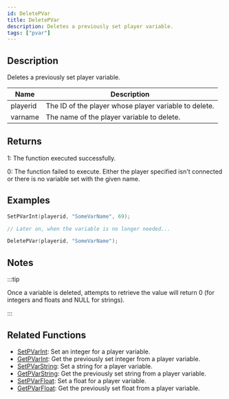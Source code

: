 ```yaml
---
id: DeletePVar
title: DeletePVar
description: Deletes a previously set player variable.
tags: ["pvar"]
---
```


## Description

Deletes a previously set player variable.

| Name     | Description                                           |
| -------- | ----------------------------------------------------- |
| playerid | The ID of the player whose player variable to delete. |
| varname  | The name of the player variable to delete.            |

## Returns

1: The function executed successfully.

0: The function failed to execute. Either the player specified isn't connected or there is no variable set with the given name.

## Examples

```c
SetPVarInt(playerid, "SomeVarName", 69);

// Later on, when the variable is no longer needed...

DeletePVar(playerid, "SomeVarName");
```

## Notes

:::tip

Once a variable is deleted, attempts to retrieve the value will return 0 (for integers and floats and NULL for strings).

:::

## Related Functions

- [SetPVarInt](SetPVarInt): Set an integer for a player variable.
- [GetPVarInt](GetPVarInt): Get the previously set integer from a player variable.
- [SetPVarString](SetPVarString): Set a string for a player variable.
- [GetPVarString](GetPVarString): Get the previously set string from a player variable.
- [SetPVarFloat](SetPVarFloat): Set a float for a player variable.
- [GetPVarFloat](GetPVarFloat): Get the previously set float from a player variable.
